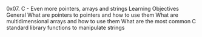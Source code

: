 0x07. C - Even more pointers, arrays and strings
Learning Objectives
General
What are pointers to pointers and how to use them
What are multidimensional arrays and how to use them
What are the most common C standard library functions to manipulate strings
